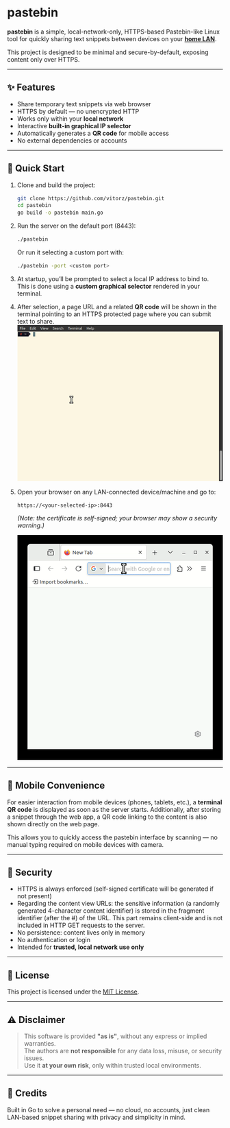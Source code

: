 # pastebin

**pastebin** is a simple, local-network-only, HTTPS-based Pastebin-like Linux tool for quickly sharing text snippets between devices on your <u>**home LAN**</u>.

This project is designed to be minimal and secure-by-default, exposing content only over HTTPS.

---

## ✨ Features

- Share temporary text snippets via web browser
- HTTPS by default — no unencrypted HTTP
- Works only within your **local network**
- Interactive **built-in graphical IP selector**
- Automatically generates a **QR code** for mobile access
- No external dependencies or accounts

---

## 🚀 Quick Start

1. Clone and build the project:

   ```bash
   git clone https://github.com/vitorz/pastebin.git
   cd pastebin
   go build -o pastebin main.go
   ```

2. Run the server on the default port (8443):

   ```bash
   ./pastebin
   ```
   Or run it selecting a custom port with:
   ```bash
   ./pastebin -port <custom port>
   ```

3. At startup, you’ll be prompted to select a local IP address to bind to.  
   This is done using a **custom graphical selector** rendered in your terminal.

4. After selection, a page URL and a related **QR code** will be shown in the terminal pointing to an HTTPS protected page where you can submit text to share.
![Terminal screencast](doc/pastebin_terminal.gif "Terminal")

5. Open your browser on any LAN-connected device/machine and go to:

   ```
   https://<your-selected-ip>:8443
   ```

   *(Note: the certificate is self-signed; your browser may show a security warning.)*
   
   ![Browser screencast](doc/pastebin_browser.gif "Browser")

---

## 📱 Mobile Convenience

For easier interaction from mobile devices (phones, tablets, etc.), a **terminal QR code** is displayed as soon as the server starts. Additionally, after storing a snippet through the web app, a QR code linking to the content is also shown directly on the web page.

This allows you to quickly access the pastebin interface by scanning — no manual typing required on mobile devices with camera.

---

## 🔐 Security

- HTTPS is always enforced (self-signed certificate will be generated if not present)
- Regarding the content view URLs: the sensitive information (a randomly generated 4-character content identifier) is stored in the fragment identifier (after the #) of the URL. This part remains client-side and is not included in HTTP GET requests to the server.
- No persistence: content lives only in memory
- No authentication or login
- Intended for **trusted, local network use only**

---

## 📝 License

This project is licensed under the [MIT License](LICENSE).

---

## ⚠️ Disclaimer

> This software is provided **"as is"**, without any express or implied warranties.  
> The authors are **not responsible** for any data loss, misuse, or security issues.  
> Use it **at your own risk**, only within trusted local environments.

---

## 🙌 Credits

Built in Go to solve a personal need — no cloud, no accounts, just clean LAN-based snippet sharing with privacy and simplicity in mind.

